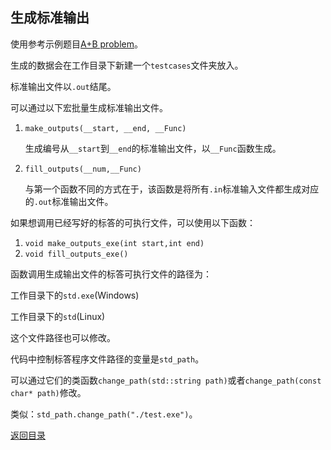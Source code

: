 ## 生成标准输出

使用参考示例题目[A+B problem](../../../examples/problemsA+B/generator.cpp)。

生成的数据会在工作目录下新建一个`testcases`文件夹放入。

标准输出文件以`.out`结尾。

可以通过以下宏批量生成标准输出文件。

1. `make_outputs(__start, __end, __Func)`

   生成编号从`__start`到`__end`的标准输出文件，以`__Func`函数生成。

   

2. `fill_outputs(__num,__Func)`

   与第一个函数不同的方式在于，该函数是将所有`.in`标准输入文件都生成对应的`.out`标准输出文件。

如果想调用已经写好的标答的可执行文件，可以使用以下函数：

1. `void make_outputs_exe(int start,int end)`
2. `void fill_outputs_exe()`



函数调用生成输出文件的标答可执行文件的路径为：

工作目录下的`std.exe`(Windows)

工作目录下的`std`(Linux)

这个文件路径也可以修改。

代码中控制标答程序文件路径的变量是`std_path`。

可以通过它们的类函数`change_path(std::string path)`或者`change_path(const char* path)`修改。

类似：`std_path.change_path("./test.exe")`。

[返回目录](../../home.md)